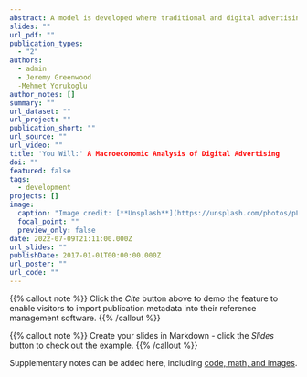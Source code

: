 ```yaml
---
abstract: A model is developed where traditional and digital advertising finance the provision of free media goods and affect price competition. The economy is not efficient. Media goods are under provided. Additionally, there is too much advertising when ads cannot be perfectly directed toward potential buyers. The tax-cum-subsidy policy that overcomes these inefficiencies is characterized. The model is calibrated to the U.S. economy. The movement toward digital advertising increases consumer welfare significantly and is disproportionately financed by better-off consumers. The welfare gain from the optimal tax-cum-subsidy policy is much smaller than the one realized by the introduction of digital advertising.
slides: ""
url_pdf: ""
publication_types:
  - "2"
authors:
  - admin
  - Jeremy Greenwood
  -Mehmet Yorukoglu
author_notes: []
summary: ""
url_dataset: ""
url_project: ""
publication_short: ""
url_source: ""
url_video: ""
title: 'You Will:' A Macroeconomic Analysis of Digital Advertising
doi: ""
featured: false
tags:
  - development
projects: []
image:
  caption: "Image credit: [**Unsplash**](https://unsplash.com/photos/pLCdAaMFLTE)"
  focal_point: ""
  preview_only: false
date: 2022-07-09T21:11:00.000Z
url_slides: ""
publishDate: 2017-01-01T00:00:00.000Z
url_poster: ""
url_code: ""
---
```


{{% callout note %}}
Click the _Cite_ button above to demo the feature to enable visitors to import publication metadata into their reference management software.
{{% /callout %}}

{{% callout note %}}
Create your slides in Markdown - click the _Slides_ button to check out the example.
{{% /callout %}}

Supplementary notes can be added here, including [code, math, and images](https://wowchemy.com/docs/writing-markdown-latex/).
